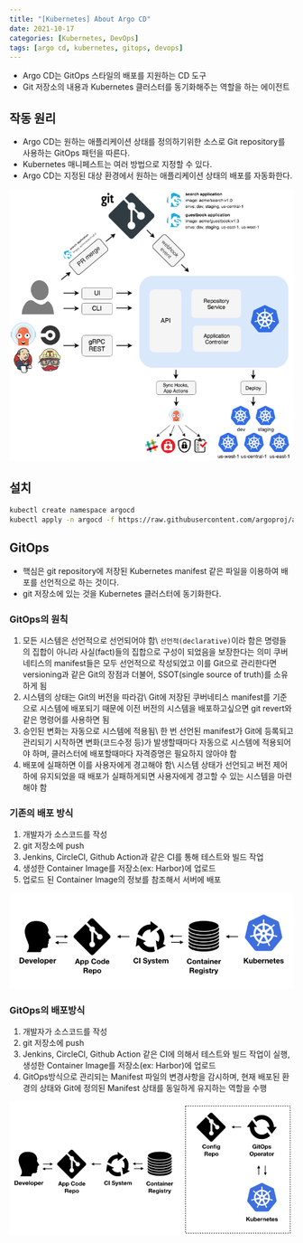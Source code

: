 ```yaml
---
title: "[Kubernetes] About Argo CD"
date: 2021-10-17
categories: [Kubernetes, DevOps]
tags: [argo cd, kubernetes, gitops, devops]
---
```


- Argo CD는 GitOps 스타일의 배포를 지원하는 CD 도구
- Git 저장소의 내용과 Kubernetes 클러스터를 동기화해주는 역할을 하는 에이전트

## 작동 원리
- Argo CD는 원하는 애플리케이션 상태를 정의하기위한 소스로 Git repository를 사용하는 GitOps 패턴을 따른다.
- Kubernetes 매니페스트는 여러 방법으로 지정할 수 있다.
- Argo CD는 지정된 대상 환경에서 원하는 애플리케이션 상태의 배포를 자동화한다.

![](/images/kubernetes/argo-cd/argo-cd-architecture.png)

## 설치

```bash
kubectl create namespace argocd
kubectl apply -n argocd -f https://raw.githubusercontent.com/argoproj/argo-cd/stable/manifests/install.yaml
```

## GitOps
- 핵심은 git repository에 저장된 Kubernetes manifest 같은 파일을 이용하여 배포를 선언적으로 하는 것이다.
- git 저장소에 있는 것을 Kubernetes 클러스터에 동기화한다.

### GitOps의 원칙
1. 모든 시스템은 선언적으로 선언되어야 함\\
`선언적(declarative)`이라 함은 명령들의 집합이 아니라 사실(fact)들의 집합으로 구성이 되었음을 보장한다는 의미
쿠버네티스의 manifest들은 모두 선언적으로 작성되었고 이를 Git으로 관리한다면 versioning과 같은 Git의 장점과 더불어, SSOT(single source of truth)를 소유하게 됨
2. 시스템의 상태는 Git의 버전을 따라감\\
Git에 저장된 쿠버네티스 manifest를 기준으로 시스템에 배포되기 때문에 이전 버전의 시스템을 배포하고싶으면 git revert와 같은 명령어를 사용하면 됨
3. 승인된 변화는 자동으로 시스템에 적용됨\\
한 번 선언된 manifest가 Git에 등록되고 관리되기 시작하면 변화(코드수정 등)가 발생할때마다 자동으로 시스템에 적용되어야 하며, 클러스터에 배포할때마다 자격증명은 필요하지 않아야 함
4. 배포에 실패하면 이를 사용자에게 경고해야 함\\
시스템 상태가 선언되고 버전 제어 하에 유지되었을 때 배포가 실패하게되면 사용자에게 경고할 수 있는 시스템을 마련해야 함

### 기존의 배포 방식
1. 개발자가 소스코드를 작성
2. git 저장소에 push
3. Jenkins, CircleCI, Github Action과 같은 CI를 통해 테스트와 빌드 작업
4. 생성한 Container Image를 저장소(ex: Harbor)에 업로드
5. 업로드 된 Container Image의 정보를 참조해서 서버에 배포

![](/images/kubernetes/argo-cd/argo-cd-001.png)

### GitOps의 배포방식
1. 개발자가 소스코드를 작성
2. git 저장소에 push
3. Jenkins, CircleCI, Github Action 같은 CI에 의해서 테스트와 빌드 작업이 실행, 생성한 Container Image를 저장소(ex: Harbor)에 업로드
4. GitOps방식으로 관리되는 Manifest 파일의 변경사항을 감시하며, 현재 배포된 환경의 상태와 Git에 정의된 Manifest 상태를 동일하게 유지하는 역할을 수행

![](/images/kubernetes/argo-cd/argo-cd-002.png)